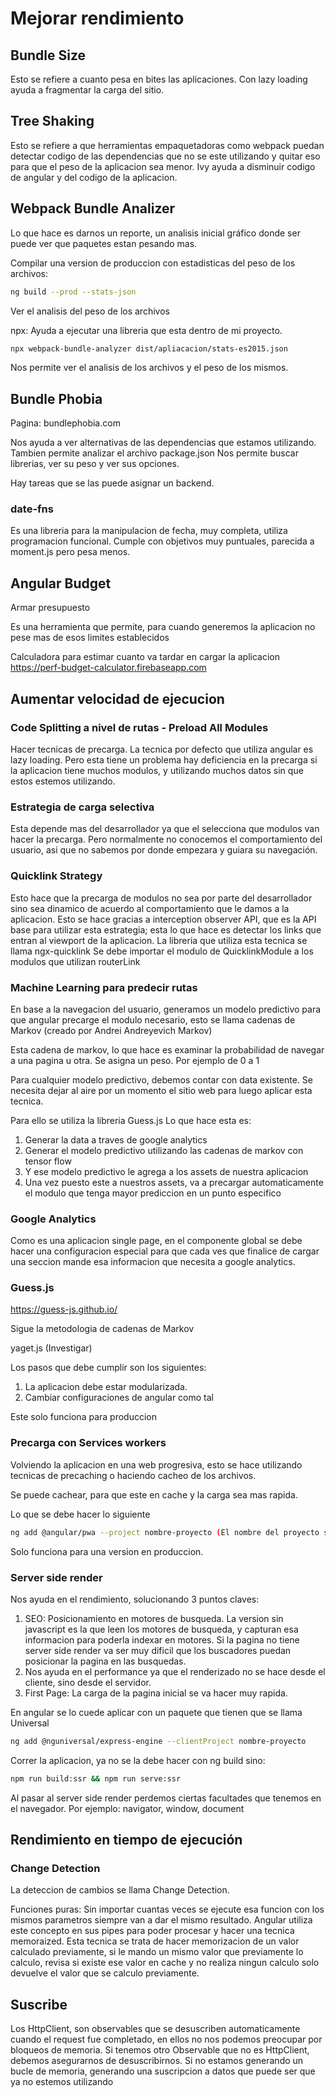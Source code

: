 # Mejorar rendimiento

## Bundle Size

Esto se refiere a cuanto pesa en bites las aplicaciones.
Con lazy loading ayuda a fragmentar la carga del sitio.

## Tree Shaking

Esto se refiere a que herramientas empaquetadoras como webpack puedan detectar codigo de las dependencias que no se este utilizando
y quitar eso para que el peso de la aplicacion sea menor.
Ivy ayuda a disminuir codigo de angular y del codigo de la aplicacion.

## Webpack Bundle Analizer

Lo que hace es darnos un reporte, un analisis inicial gráfico donde ser puede ver que paquetes estan pesando
mas.

Compilar una version de produccion con estadisticas del peso de los archivos:

```bash
ng build --prod --stats-json
```

Ver el analisis del peso de los archivos

npx: Ayuda a ejecutar una libreria que esta dentro de mi proyecto.

```bash
npx webpack-bundle-analyzer dist/apliacacion/stats-es2015.json
```

Nos permite ver el analisis de los archivos y el peso de los mismos.

## Bundle Phobia

Pagina: bundlephobia.com

Nos ayuda a ver alternativas de las dependencias que estamos utilizando.
Tambien permite analizar el archivo package.json
Nos permite buscar librerias, ver su peso y ver sus opciones.

Hay tareas que se las puede asignar un backend.

### date-fns

Es una libreria para la manipulacion de fecha, muy completa, utiliza programacion funcional. Cumple
con objetivos muy puntuales, parecida a moment.js pero pesa menos.


## Angular Budget

Armar presupuesto

Es una herramienta que permite, para cuando generemos la aplicacion no pese mas de esos limites establecidos

Calculadora para estimar cuanto va tardar en cargar la aplicacion
https://perf-budget-calculator.firebaseapp.com


## Aumentar velocidad de ejecucion

### Code Splitting a nivel de rutas - Preload All Modules

Hacer tecnicas de precarga. La tecnica por defecto que utiliza angular es lazy loading. Pero esta tiene
un problema hay deficiencia en la precarga si la aplicacion tiene muchos modulos, y utilizando muchos datos
sin que estos estemos utilizando.

### Estrategia de carga selectiva
Esta depende mas del desarrollador ya que el selecciona que modulos van hacer la precarga. Pero normalmente
no conocemos el comportamiento del usuario, asi que no sabemos por donde empezara y guiara su navegación.

### Quicklink Strategy

Esto hace que la precarga de modulos no sea por parte del desarrollador sino sea dinamico de acuerdo al
comportamiento que le damos a la aplicacion. Esto se hace gracias a interception observer API, que es la API
base para utilizar esta estrategia; esta lo que hace es detectar los links que entran al viewport de la
aplicacion.
La libreria que utiliza esta tecnica se llama ngx-quicklink
Se debe importar el modulo de QuicklinkModule a los modulos que utilizan routerLink

### Machine Learning para predecir rutas

En base a la navegacion del usuario, generamos un modelo predictivo para que angular precarge el modulo
necesario, esto se llama cadenas de Markov (creado por Andrei Andreyevich Markov)

Esta cadena de markov, lo que hace es examinar la probabilidad de navegar a una pagina u otra.
Se asigna un peso. Por ejemplo de 0 a 1

Para cualquier modelo predictivo, debemos contar con data existente. Se necesita dejar al aire por un momento
el sitio web para luego aplicar esta tecnica.

Para ello se utiliza la libreria Guess.js
Lo que hace esta es:
1) Generar la data a traves de google analytics
2) Generar el modelo predictivo utilizando las cadenas de markov con tensor flow
3) Y ese modelo predictivo le agrega a los assets de nuestra aplicacion
4) Una vez puesto este a nuestros assets, va a precargar automaticamente el modulo que tenga mayor
prediccion en un punto especifico

### Google Analytics

Como es una aplicacion single page, en el componente global se debe hacer una configuracion especial
para que cada ves que finalice de cargar una seccion mande esa informacion que necesita a google analytics.


### Guess.js
https://guess-js.github.io/

Sigue la metodologia de cadenas de Markov

yaget.js (Investigar)

Los pasos que debe cumplir son los siguientes:
1) La aplicacion debe estar modularizada.
2) Cambiar configuraciones de angular como tal

Este solo funciona para produccion

### Precarga con Services workers

Volviendo la aplicacion en una web progresiva, esto se hace utilizando tecnicas de precaching o
haciendo cacheo de los archivos.

Se puede cachear, para que este en cache y la carga sea mas rapida.

Lo que se debe hacer lo siguiente

```bash
ng add @angular/pwa --project nombre-proyecto (El nombre del proyecto se encuenta en angular.json dentro de "projects")
```

Solo funciona para una version en produccion.

### Server side render

Nos ayuda en el rendimiento, solucionando 3 puntos claves:

1) SEO: Posicionamiento en motores de busqueda.
La version sin javascript es la que leen los motores de busqueda, y capturan esa informacion para poderla
indexar en motores. Si la pagina no tiene server side render va ser muy dificil que los buscadores puedan
posicionar la pagina en las busquedas.
2) Nos ayuda en el performance ya que el renderizado no se hace desde el cliente, sino desde el servidor.
3) First Page: La carga de la pagina inicial se va hacer muy rapida.

En angular se lo cuede aplicar con un paquete que tienen que se llama Universal

```bash
ng add @nguniversal/express-engine --clientProject nombre-proyecto
```

Correr la aplicacion, ya no se la debe hacer con ng build sino:
```bash
npm run build:ssr && npm run serve:ssr
```

Al pasar al server side render perdemos ciertas facultades que tenemos en el navegador.
Por ejemplo: navigator, window, document

## Rendimiento en tiempo de ejecución

### Change Detection

La deteccion de cambios se llama Change Detection.

Funciones puras:
Sin importar cuantas veces se ejecute esa funcion con los mismos parametros siempre van a dar el mismo
resultado. Angular utiliza este concepto en sus pipes para poder procesar y hacer una tecnica memoraized.
Esta tecnica se trata de hacer memorizacion de un valor calculado previamente, si le mando un mismo valor
que previamente lo calculo, revisa si existe ese valor en cache y no realiza ningun calculo solo devuelve
el valor que se calculo previamente.

## Suscribe
Los HttpClient, son observables que se desuscriben automaticamente cuando el request fue completado,
en ellos no nos podemos preocupar por bloqueos de memoria.
Si tenemos otro Observable que no es HttpClient, debemos asegurarnos de desuscribirnos.
Si no estamos generando un bucle de memoria, generando una suscripcion a datos que puede ser que ya
no estemos utilizando


